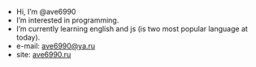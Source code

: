 * Hi, I’m @ave6990
* I’m interested in programming.
* I’m currently learning english and js (is two most popular language at today).
* e-mail: ave6990@ya.ru
* site: [ave6990.ru](https://ave6990.ru)

<!---
ave6990/ave6990 is a ✨ special ✨ repository because its `README.md` (this file) appears on your GitHub profile.
You can click the Preview link to take a look at your changes.
--->
